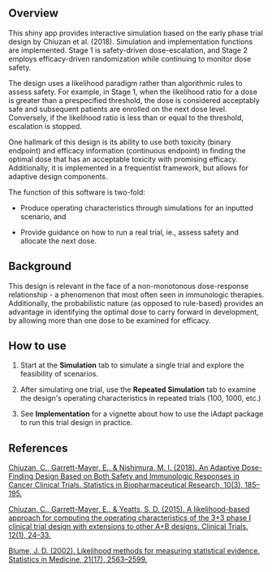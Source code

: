 
## Overview

This shiny app provides interactive simulation based on the early phase trial design by Chiuzan et al. (2018). Simulation and implementation functions are implemented. Stage 1 is safety-driven dose-escalation, and Stage 2 employs efficacy-driven randomization while continuing to monitor dose safety.

The design uses a likelihood paradigm rather than algorithmic rules to assess safety. For example, in Stage 1, when the likelihood ratio for a dose is greater than a prespecified threshold, the dose is considered acceptably safe and subsequent patients are enrolled on the next dose level. Conversely, if the likelihood ratio is less than or equal to the threshold, escalation is stopped.

One hallmark of this design is its ability to use both toxicity (binary endpoint) and efficacy information (continuous endpoint) in finding the optimal dose that has an acceptable toxicity with promising efficacy. Additionally, it is implemented in a frequentist framework, but allows for adaptive design components.

The function of this software is two-fold:

*	Produce operating characteristics through simulations for an inputted scenario, and

*	Provide guidance on how to run a real trial, ie., assess safety and allocate the next dose.

## Background

This design is relevant in the face of a non-monotonous dose-response relationship - a phenomenon that most often seen in immunologic therapies. Additionally, the probabilistic nature (as opposed to rule-based) provides an advantage in identifying the optimal dose to carry forward in development, by allowing more than one dose to be examined for efficacy.

## How to use 

1. Start at the __Simulation__ tab to simulate a single trial and explore the feasibility of scenarios.

2. After simulating one trial, use the **Repeated Simulation** tab to examine the design's operating characteristics in repeated trials (100, 1000, etc.)

3. See **Implementation** for a vignette about how to use the iAdapt package to run this trial design in practice.

## References

[Chiuzan, C., Garrett-Mayer, E., & Nishimura, M. I. (2018). An Adaptive Dose-Finding Design Based on Both Safety and Immunologic Responses in Cancer Clinical Trials. Statistics in Biopharmaceutical Research, 10(3), 185–195.](https://doi.org/10.1080/19466315.2018.1462727)


[Chiuzan, C., Garrett-Mayer, E., & Yeatts, S. D. (2015). A likelihood-based approach for computing the operating characteristics of the 3+3 phase I clinical trial design with extensions to other A+B designs. Clinical Trials, 12(1), 24–33.](https://doi.org/10.1177/1740774514555585)

[Blume, J. D. (2002). Likelihood methods for measuring statistical evidence. Statistics in Medicine, 21(17), 2563–2599.](https://doi.org/10.1002/sim.1216)
